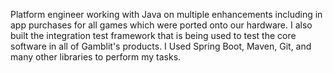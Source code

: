 Platform engineer working with Java on multiple enhancements including in app purchases for all games which were ported onto our hardware. I also built the integration test framework that is being used to test the core software in all of Gamblit's products. I Used Spring Boot, Maven, Git, and many other libraries to perform my tasks.